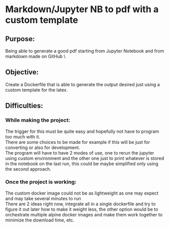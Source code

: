 # Markdown/Jupyter NB to pdf with a custom template

## Purpose:
Being able to generate a good pdf starting from Jupyter Notebook and from markdown made on GitHub \

## Objective:

Create a Dockerfile that is able to generate the output desired just using a custom template for the latex.

## Difficulties:

### While making the project:

The trigger for this must be quite easy and hopefully not have to program too much with it. \
There are some choices to be made for example if this will be just for converting or also for development. \
The program will have to have 2 modes of use, one to rerun the jupyter using custom environment and the other one just to print whatever is stored in the notebook on the last run, this could be maybe simplified only using the second approach.

### Once the project is working:
The custom docker image could not be as lightweight as one may expect and may take several minutes to run \
There are 2 ideas right now, integrate all in a single dockerfile and try to figure it out later how to make it weight less, the other option would be to orchestrate multiple alpine docker images and make them work together to minimize the download time, etc.